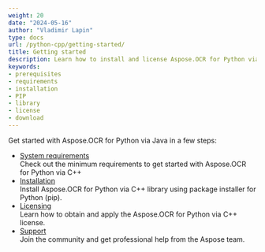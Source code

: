 ```yaml
---
weight: 20
date: "2024-05-16"
author: "Vladimir Lapin"
type: docs
url: /python-cpp/getting-started/
title: Getting started
description: Learn how to install and license Aspose.OCR for Python via C++ and how to write simple OCR applications in Python.
keywords:
- prerequisites
- requirements
- installation
- PIP
- library
- license
- download
---
```


Get started with Aspose.OCR for Python via Java in a few steps:

- [System requirements](/ocr/python-cpp/system-requirements/)  
  Check out the minimum requirements to get started with Aspose.OCR for Python via C++
- [Installation](/ocr/python-cpp/installation/)  
  Install Aspose.OCR for Python via C++ library using package installer for Python (pip).
- [Licensing](/ocr/python-cpp/licensing/)  
  Learn how to obtain and apply the Aspose.OCR for Python via C++ license.
- [Support](/ocr/python-cpp/support/)  
  Join the community and get professional help from the Aspose team.
